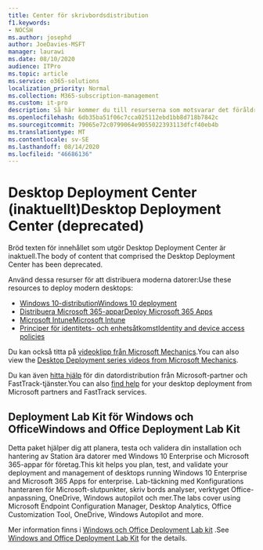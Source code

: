 ```yaml
---
title: Center för skrivbordsdistribution
f1.keywords:
- NOCSH
ms.author: josephd
author: JoeDavies-MSFT
manager: laurawi
ms.date: 08/10/2020
audience: ITPro
ms.topic: article
ms.service: o365-solutions
localization_priority: Normal
ms.collection: M365-subscription-management
ms.custom: it-pro
description: Så här kommer du till resurserna som motsvarar det föråldrade Desktop Deployment Center.
ms.openlocfilehash: 6db35ba51f06c7cca025112ebd1bb8d718b7842c
ms.sourcegitcommit: 79065e72c0799064e9055022393113dfcf40eb4b
ms.translationtype: MT
ms.contentlocale: sv-SE
ms.lasthandoff: 08/14/2020
ms.locfileid: "46686136"
---
```

# <a name="desktop-deployment-center-deprecated"></a><span data-ttu-id="0bd31-103">Desktop Deployment Center (inaktuellt)</span><span class="sxs-lookup"><span data-stu-id="0bd31-103">Desktop Deployment Center (deprecated)</span></span>

<span data-ttu-id="0bd31-104">Bröd texten för innehållet som utgör Desktop Deployment Center är inaktuell.</span><span class="sxs-lookup"><span data-stu-id="0bd31-104">The body of content that comprised the Desktop Deployment Center has been deprecated.</span></span> 

<span data-ttu-id="0bd31-105">Använd dessa resurser för att distribuera moderna datorer:</span><span class="sxs-lookup"><span data-stu-id="0bd31-105">Use these resources to deploy modern desktops:</span></span>

- [<span data-ttu-id="0bd31-106">Windows 10-distribution</span><span class="sxs-lookup"><span data-stu-id="0bd31-106">Windows 10 deployment</span></span>](https://docs.microsoft.com/windows/deployment/)
- [<span data-ttu-id="0bd31-107">Distribuera Microsoft 365-appar</span><span class="sxs-lookup"><span data-stu-id="0bd31-107">Deploy Microsoft 365 Apps</span></span>](https://docs.microsoft.com/deployoffice/deployment-guide-microsoft-365-apps)
- [<span data-ttu-id="0bd31-108">Microsoft Intune</span><span class="sxs-lookup"><span data-stu-id="0bd31-108">Microsoft Intune</span></span>](https://docs.microsoft.com/mem/intune/fundamentals/planning-guide)
- [<span data-ttu-id="0bd31-109">Principer för identitets- och enhetsåtkomst</span><span class="sxs-lookup"><span data-stu-id="0bd31-109">Identity and device access policies</span></span>](microsoft-365-policies-configurations.md)

<span data-ttu-id="0bd31-110">Du kan också titta på [videoklipp från Microsoft Mechanics](https://www.aka.ms/watchhowtoshift).</span><span class="sxs-lookup"><span data-stu-id="0bd31-110">You can also view the [Desktop Deployment series videos from Microsoft Mechanics](https://www.aka.ms/watchhowtoshift).</span></span>

<span data-ttu-id="0bd31-111">Du kan även [hitta hjälp](https://aka.ms/mddhelp) för din datordistribution från Microsoft-partner och FastTrack-tjänster.</span><span class="sxs-lookup"><span data-stu-id="0bd31-111">You can also [find help](https://aka.ms/mddhelp) for your desktop deployment from Microsoft partners and FastTrack services.</span></span>

## <a name="windows-and-office-deployment-lab-kit"></a><span data-ttu-id="0bd31-112">Deployment Lab Kit för Windows och Office</span><span class="sxs-lookup"><span data-stu-id="0bd31-112">Windows and Office Deployment Lab Kit</span></span>

<span data-ttu-id="0bd31-113">Detta paket hjälper dig att planera, testa och validera din installation och hantering av Station ära datorer med Windows 10 Enterprise och Microsoft 365-appar för företag.</span><span class="sxs-lookup"><span data-stu-id="0bd31-113">This kit helps you plan, test, and validate your deployment and management of desktops running Windows 10 Enterprise and Microsoft 365 Apps for enterprise.</span></span> <span data-ttu-id="0bd31-114">Lab-täckning med Konfigurations hanteraren för Microsoft-slutpunkter, skriv bords analyser, verktyget Office-anpassning, OneDrive, Windows autopilot och mer.</span><span class="sxs-lookup"><span data-stu-id="0bd31-114">The labs cover using Microsoft Endpoint Configuration Manager, Desktop Analytics, Office Customization Tool, OneDrive, Windows Autopilot and more.</span></span>

<span data-ttu-id="0bd31-115">Mer information finns i [Windows och Office Deployment Lab kit](modern-desktop-deployment-and-management-lab.md) .</span><span class="sxs-lookup"><span data-stu-id="0bd31-115">See [Windows and Office Deployment Lab Kit](modern-desktop-deployment-and-management-lab.md) for the details.</span></span>
